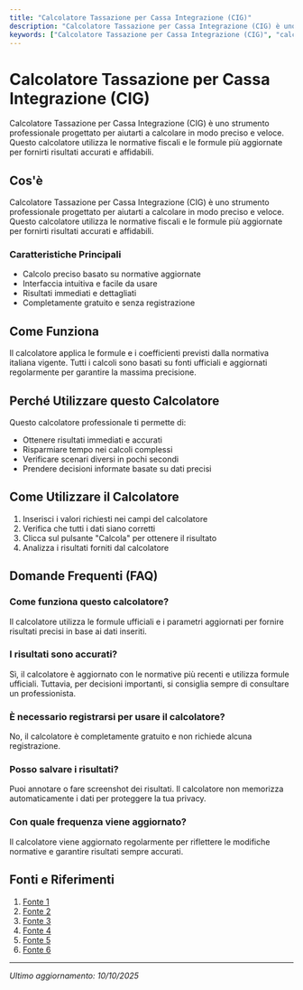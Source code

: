 ```yaml
---
title: "Calcolatore Tassazione per Cassa Integrazione (CIG)"
description: "Calcolatore Tassazione per Cassa Integrazione (CIG) è uno strumento professionale progettato per aiutarti a calcolare in modo preciso e veloce. Questo calcolatore utilizza le normative fiscali e le formule più aggiornate per fornirti risultati accurati e affidabili."
keywords: ["Calcolatore Tassazione per Cassa Integrazione (CIG)", "calcolatore", "calcolo online"]
---
```


# Calcolatore Tassazione per Cassa Integrazione (CIG)

Calcolatore Tassazione per Cassa Integrazione (CIG) è uno strumento professionale progettato per aiutarti a calcolare in modo preciso e veloce. Questo calcolatore utilizza le normative fiscali e le formule più aggiornate per fornirti risultati accurati e affidabili.

## Cos'è

Calcolatore Tassazione per Cassa Integrazione (CIG) è uno strumento professionale progettato per aiutarti a calcolare in modo preciso e veloce. Questo calcolatore utilizza le normative fiscali e le formule più aggiornate per fornirti risultati accurati e affidabili.

### Caratteristiche Principali

- Calcolo preciso basato su normative aggiornate
- Interfaccia intuitiva e facile da usare
- Risultati immediati e dettagliati
- Completamente gratuito e senza registrazione

## Come Funziona

Il calcolatore applica le formule e i coefficienti previsti dalla normativa italiana vigente. Tutti i calcoli sono basati su fonti ufficiali e aggiornati regolarmente per garantire la massima precisione.

## Perché Utilizzare questo Calcolatore

Questo calcolatore professionale ti permette di:

- Ottenere risultati immediati e accurati
- Risparmiare tempo nei calcoli complessi
- Verificare scenari diversi in pochi secondi
- Prendere decisioni informate basate su dati precisi

## Come Utilizzare il Calcolatore

1. Inserisci i valori richiesti nei campi del calcolatore
2. Verifica che tutti i dati siano corretti
3. Clicca sul pulsante "Calcola" per ottenere il risultato
4. Analizza i risultati forniti dal calcolatore

## Domande Frequenti (FAQ)

### Come funziona questo calcolatore?

Il calcolatore utilizza le formule ufficiali e i parametri aggiornati per fornire risultati precisi in base ai dati inseriti.

### I risultati sono accurati?

Sì, il calcolatore è aggiornato con le normative più recenti e utilizza formule ufficiali. Tuttavia, per decisioni importanti, si consiglia sempre di consultare un professionista.

### È necessario registrarsi per usare il calcolatore?

No, il calcolatore è completamente gratuito e non richiede alcuna registrazione.

### Posso salvare i risultati?

Puoi annotare o fare screenshot dei risultati. Il calcolatore non memorizza automaticamente i dati per proteggere la tua privacy.

### Con quale frequenza viene aggiornato?

Il calcolatore viene aggiornato regolarmente per riflettere le modifiche normative e garantire risultati sempre accurati.

## Fonti e Riferimenti

1. [Fonte 1](https://www.fiscoetasse.com/domande-e-risposte/12098-cassa-integrazione-come-si-calcola-ecco-il-foglio-excel.html)
2. [Fonte 2](https://www.studiodapelo.it/easyUp/file/calcolo_importo_cassa_integrazione.pdf)
3. [Fonte 3](https://www.7grammilavoro.com/cassa-integrazione-calcolo-del-contributo-addizionale/)
4. [Fonte 4](https://www.studiouboldi.it/calcolo-cassa-integrazione-netta-pagamento-diretto-dallinps-assegno-ordinario-fis/)
5. [Fonte 5](http://proia.it/1/calcolo_indennita_cig_1647670.html)
6. [Fonte 6](https://juslavoro.it/le-guide-pratiche-di-juslavoro/cig-cose-e-come-si-calcola/)

---

*Ultimo aggiornamento: 10/10/2025*
